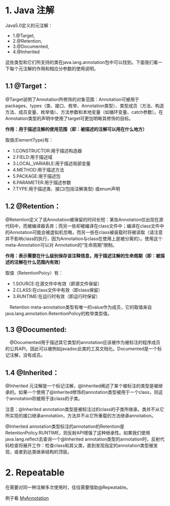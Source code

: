 # 1. Java 注解

Java5.0定义的元注解：
- 1.@Target,
- 2.@Retention,
- 3.@Documented,
- 4.@Inherited

这些类型和它们所支持的类在java.lang.annotation包中可以找到。下面我们看一下每个元注解的作用和相应分参数的使用说明。

## 1.1 @Target：

@Target说明了Annotation所修饰的对象范围：Annotation可被用于 packages、types（类、接口、枚举、Annotation类型）、类型成员（方法、构造方法、成员变量、枚举值）、方法参数和本地变量（如循环变量、catch参数）。在Annotation类型的声明中使用了target可更加明晰其修饰的目标。

**作用：用于描述注解的使用范围（即：被描述的注解可以用在什么地方）**

取值(ElementType)有：

- 1.CONSTRUCTOR:用于描述构造器
- 2.FIELD:用于描述域
- 3.LOCAL_VARIABLE:用于描述局部变量
- 4.METHOD:用于描述方法
- 5.PACKAGE:用于描述包
- 6.PARAMETER:用于描述参数
- 7.TYPE:用于描述类、接口(包括注解类型) 或enum声明

## 1.2 @Retention：

@Retention定义了该Annotation被保留的时间长短：某些Annotation仅出现在源代码中，而被编译器丢弃；而另一些却被编译在class文件中；编译在class文件中的Annotation可能会被虚拟机忽略，而另一些在class被装载时将被读取（请注意并不影响class的执行，因为Annotation与class在使用上是被分离的）。使用这个meta-Annotation可以对 Annotation的“生命周期”限制。

**作用：表示需要在什么级别保存该注释信息，用于描述注解的生命周期（即：被描述的注解在什么范围内有效）**

取值（RetentionPoicy）有：

- 1.SOURCE:在源文件中有效（即源文件保留）
- 2.CLASS:在class文件中有效（即class保留）
- 3.RUNTIME:在运行时有效（即运行时保留）

　Retention meta-annotation类型有唯一的value作为成员，它的取值来自java.lang.annotation.RetentionPolicy的枚举类型值。

## 1.3 @Documented:

　@Documented用于描述其它类型的annotation应该被作为被标注的程序成员的公共API，因此可以被例如javadoc此类的工具文档化。Documented是一个标记注解，没有成员。

## 1.4 @Inherited：

@Inherited 元注解是一个标记注解，@Inherited阐述了某个被标注的类型是被继承的。如果一个使用了@Inherited修饰的annotation类型被用于一个class，则这个annotation将被用于该class的子类。

注意：@Inherited annotation类型是被标注过的class的子类所继承。类并不从它所实现的接口继承annotation，方法并不从它所重载的方法继承annotation。

@Inherited annotation类型标注的annotation的Retention是RetentionPolicy.RUNTIME，则反射API增强了这种继承性。如果我们使用java.lang.reflect去查询一个@Inherited annotation类型的annotation时，反射代码检查将展开工作：检查class和其父类，直到发现指定的annotation类型被发现，或者到达类继承结构的顶层。

# 2. Repeatable

在需要对同一种注解多次使用时，往往需要借助@Repeatable。

例子看 [MyAnnotation](https://github.com/xwzl/Notes/blob/master/java/src/main/java/com/java/base/annotation/auto/MyAnnotation.java)


